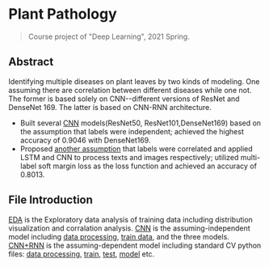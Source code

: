 # Plant Pathology
> Course project of "Deep Learning", 2021 Spring.

## Abstract
Identifying multiple diseases on plant leaves by two kinds of modeling. One assuming there are correlation between different diseases while one not. The former is based solely on CNN--different versions of ResNet and DenseNet 169. The latter is based on CNN-RNN architecture.
- Built several [CNN](cnn) models(ResNet50, ResNet101,DenseNet169) based on the assumption that labels were independent; achieved the highest accuracy of 0.9046 with DenseNet169.
- Proposed [another assumption](cnn+rnn) that labels were correlated and applied LSTM and CNN to process texts and images respectively; utilized multi-label soft margin loss as the loss function and achieved an accuracy of 0.8013.

## File Introduction
[EDA](EDA.ipynb) is the Exploratory data analysis of training data including distribution visualization and corralation analysis.
[CNN](cnn) is the assuming-independent model including [data processing](cnn/preprocess.py), [train data](cnn/train.csv), and the three models.
[CNN+RNN](cnn+rnn) is the assuming-dependent  model including standard CV python files: [data processing](cnn+rnn/data_preprocess.py), [train](cnn+rnn/train.py), [test](cnn+rnn/test.py), [model](cnn+rnn/model.py) etc.
